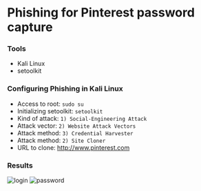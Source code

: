 # Phishing for Pinterest password capture

### Tools

* Kali Linux
* setoolkit



### Configuring Phishing in Kali Linux

* Access to root: `sudo su`
* Initializing setoolkit: `setoolkit`
* Kind of attack: `1) Social-Engineering Attack`
* Attack vector: `2) Website Attack Vectors`
* Attack method: `3) Credential Harvester`
* Attack method: `2) Site Cloner`
* URL to clone: http://www.pinterest.com



### Results

![login](http://url/to/login.png)
![password](http://url/to/password.png)
